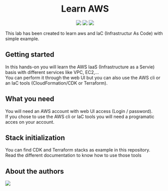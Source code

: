 <h1 align="center">Learn AWS</h1>

<div align="center"> 
    <img src="https://img.shields.io/badge/Cloud-Fundation-orange?style=flat-square&logo=amazon-aws"/> 
    <img src="https://img.shields.io/badge/CDK-Example-important?style=flat-square&logo=amazon-aws"/> 
    <img src="https://img.shields.io/badge/Terraform-Example-blueviolet?style=flat-square&logo=terraform"/> 
</div>

This lab has been created to learn aws and IaC (Infrastructur As Code) with simple example.  


<h2>Getting started</h2>

In this hands-on you will learn the AWS IaaS (Infrastructure as a Servie) basis with different services like VPC, EC2,...  
You can perform it through the web UI but you can also use the AWS cli or an IaC tools (CloudFormation/CDK or Terraform).

<h2>What you need</h2>

You will need an AWS account with web UI access (Login / password).  
If you chose to use the AWS cli or IaC tools you will need a programatic acces on your account.

<h2>Stack initialization</h2>

You can find CDK and Terraform stacks as example in this repository.  
Read the different documentation to know how to use those tools

<h2>About the authors</h2>
<div> 
    <a href="https://twitter.com/intent/follow?screen_name=iampaloth"><img src="https://img.shields.io/twitter/follow/iampaloth?label=%40iampaltoh&logo=twitter&style=flat-square"/></a>
</div>
